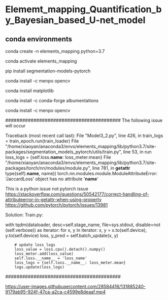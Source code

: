 # Elememt_mapping_Quantification_by_Bayesian_based_U-net_model


## conda environments
conda create -n elements_mapping python=3.7

conda activate elements_mapping

pip install segmentation-models-pytorch

conda install -c menpo opencv

conda install matplotlib

conda install -c conda-forge albumentations

conda install -c menpo opencv

#########################################
The following issue will occur

Traceback (most recent call last):
  File "Model3_2.py", line 426, in <module>
    train_logs = train_epoch.run(train_loader)
  File "/home/xiaoyan/anaconda3/envs/elements_mapping/lib/python3.7/site-packages/segmentation_models_pytorch/utils/train.py", line 53, in run
    loss_logs = {self.loss.__name__: loss_meter.mean}
  File "/home/xiaoyan/anaconda3/envs/elements_mapping/lib/python3.7/site-packages/torch/nn/modules/module.py", line 781, in __getattr__
    type(self).__name__, name))
torch.nn.modules.module.ModuleAttributeError: 'JaccardLoss' object has no attribute '__name__'
  
This is a python issue not pytorch issue
  https://stackoverflow.com/questions/50542177/correct-handling-of-attributeerror-in-getattr-when-using-property
  https://github.com/pytorch/pytorch/issues/13981
  
Solution:
  Train.py:
  
  with tqdm(dataloader, desc=self.stage_name, file=sys.stdout, disable=not (self.verbose)) as iterator:
    for x, y in iterator:
        x, y = x.to(self.device), y.to(self.device)
        loss, y_pred = self.batch_update(x, y)

        # update loss logs
        loss_value = loss.cpu().detach().numpy()
        loss_meter.add(loss_value)
        self.loss.__name__ = 'loss_name'
        loss_logs = {self.loss.__name__: loss_meter.mean}
        logs.update(loss_logs)
#########################################
  

https://user-images.githubusercontent.com/28584416/131885240-9179ab95-924f-47ca-a2ca-c4599e8deaaf.mp4

